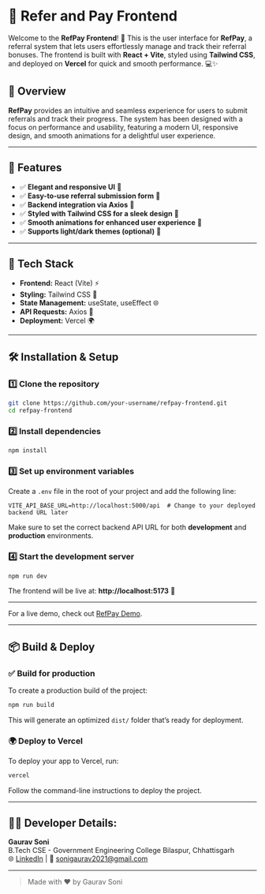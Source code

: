 # 🎨 Refer and Pay Frontend

Welcome to the **RefPay Frontend**! 🚀 This is the user interface for **RefPay**, a referral system that lets users effortlessly manage and track their referral bonuses. The frontend is built with **React + Vite**, styled using **Tailwind CSS**, and deployed on **Vercel** for quick and smooth performance. 💻✨

## 📖 Overview

**RefPay** provides an intuitive and seamless experience for users to submit referrals and track their progress. The system has been designed with a focus on performance and usability, featuring a modern UI, responsive design, and smooth animations for a delightful user experience.

---

## 📌 Features

- ✅ **Elegant and responsive UI** 🎨  
- ✅ **Easy-to-use referral submission form** 📝  
- ✅ **Backend integration via Axios** 🔗  
- ✅ **Styled with Tailwind CSS for a sleek design** 💠  
- ✅ **Smooth animations for enhanced user experience** 🎥  
- ✅ **Supports light/dark themes (optional)** 🌙

---

## 🚀 Tech Stack

- **Frontend:** React (Vite) ⚡  
- **Styling:** Tailwind CSS 🎨  
- **State Management:** useState, useEffect 🌐  
- **API Requests:** Axios 🔄  
- **Deployment:** Vercel 🌍  

---

## 🛠️ Installation & Setup

### 1️⃣ Clone the repository
```sh
git clone https://github.com/your-username/refpay-frontend.git
cd refpay-frontend
```

### 2️⃣ Install dependencies
```sh
npm install
```

### 3️⃣ Set up environment variables
Create a `.env` file in the root of your project and add the following line:
```env
VITE_API_BASE_URL=http://localhost:5000/api  # Change to your deployed backend URL later
```
Make sure to set the correct backend API URL for both **development** and **production** environments.

### 4️⃣ Start the development server
```sh
npm run dev
```
The frontend will be live at: **http://localhost:5173** 🎉

---

For a live demo, check out [RefPay Demo]().

---

## 📦 Build & Deploy

### ✅ Build for production
To create a production build of the project:
```sh
npm run build
```
This will generate an optimized `dist/` folder that’s ready for deployment.

### 🌍 Deploy to Vercel
To deploy your app to Vercel, run:
```sh
vercel
```
Follow the command-line instructions to deploy the project.

---

## 👨‍💻 **Developer Details:**

**Gaurav Soni**  
B.Tech CSE - Government Engineering College Bilaspur, Chhattisgarh  
🌐 [LinkedIn](https://www.linkedin.com/in/gauravsoni24/) | 📧 sonigaurav2021@gmail.com

---

> Made with ❤️ by Gaurav Soni
